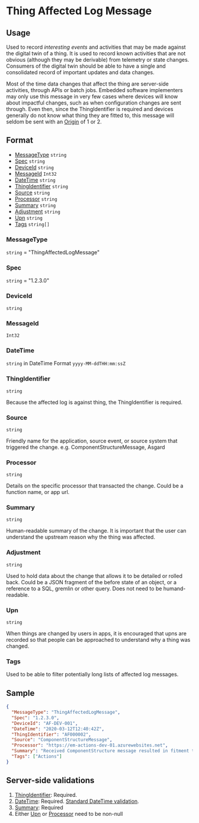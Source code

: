 # Thing Affected Log Message
## Usage
Used to record *interesting events* and activities that may be made against the digital twin of a thing. It is used to record known activities that are not obvious (although they may be derivable) from telemetry or state changes. Consumers of the digital twin should be able to have a single and consolidated record of important updates and data changes.

Most of the time data changes that affect the thing are server-side activities, through APIs or batch jobs. Embedded software implementers may only use this message in very few cases where devices will know about impactful changes, such as when configuration changes are sent through. Even then, since the ThingIdentifier is required and devices generally do not know what thing they are fitted to, this message will seldom be sent with an [Origin](../01-DeviceToCloud/CommonFields.md#origin) of 1 or 2.

## Format
* [MessageType](#messagetype) ```string```
* [Spec](#spec) ```string```
* [DeviceId](#deviceid) ```string```
* [MessageId](#messageid) ```Int32```
* [DateTime](#datetime) ```string```
* [ThingIdentifier](#thingidentifier) ```string```
* [Source](#source) ```string```
* [Processor](#processor) ```string```
* [Summary](#summary) ```string```
* [Adjustment](#Adjustment) ```string```
* [Upn](#upn) ```string```
* [Tags](#tags) ```string[]```

### MessageType
```string``` = "ThingAffectedLogMessage"
### Spec
```string``` = "1.2.3.0"
### DeviceId
```string``` 
### MessageId
```Int32```
### DateTime
```string``` in DateTime Format ```yyyy-MM-ddTHH:mm:ssZ```
### ThingIdentifier
```string``` 

Because the affected log is against thing, the ThingIdentifier is required.
### Source
```string```

Friendly name for the application, source event, or source system that triggered the change. e.g. ComponentStructureMessage, Asgard
### Processor
```string```

Details on the specific processor that transacted the change. Could be a function name, or app url.
### Summary
```string```

Human-readable summary of the change. It is important that the user can understand the upstream reason why the thing was affected.
### Adjustment
```string```

Used to hold data about the change that allows it to be detailed or rolled back. Could be a JSON fragment of the before state of an object, or a reference to a SQL, gremlin or other query. Does not need to be humand-readable.

### Upn
```string```

When things are changed by users in apps, it is encouraged that upns are recorded so that people can be approached to understand why a thing was changed.
### Tags

Used to be able to filter potentially long lists of affected log messages.
## Sample
```JSON
{
  "MessageType": "ThingAffectedLogMessage",
  "Spec": "1.2.3.0",
  "DeviceId": "AF-DEV-001",
  "DateTime": "2020-03-12T12:40:42Z",
  "ThingIdentifier": "AF000002",
  "Source": "ComponentStructureMessage",
  "Processor": "https://em-actions-dev-01.azurewebsites.net",
  "Summary": "Received ComponentStructure message resulted in fitment to deviceId AF-DEV-001",
  "Tags": ["Actions"]
}
```
## Server-side validations
1. [ThingIdentifier](#thingidentifier): Required.
2. [DateTime](#datetime): Required. [Standard DateTime validation](../00-UsageNotes/DateTime-Formatting.md#standardddateTimevalidation).
3. [Summary](#summary): Required
4. Either [Upn](#upn) or [Processor](#processor) need to be non-null